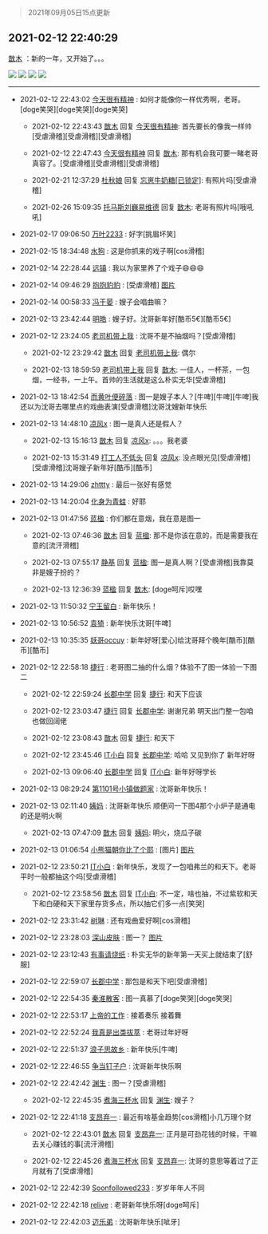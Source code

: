 > 2021年09月05日15点更新
<link rel="stylesheet" href="https://cdn.jsdelivr.net/gh/taotie6/sampleJSON@main/css/photo_show.css">


 ## 2021-02-12 22:40:29 

 [㪚木](https://www.coolapk.com/feed/24841119?shareKey=YTU0YWVmZTAwM2JhNjEzMTc3YmQ~) ：新的一年，又开始了。。。 

<div class="album">
<img class="img-item" src="http://image.coolapk.com/feed/2021/0212/22/1081091_d662abee_0825_9364@2560x1708.jpeg" />
<img class="img-item" src="http://image.coolapk.com/feed/2021/0212/22/1081091_19642d82_0825_9366@2880x2160.jpeg" />
<img class="img-item" src="http://image.coolapk.com/feed/2021/0212/22/1081091_26a640bf_0825_9368@2160x2880.jpeg" />
<img class="img-item" src="http://image.coolapk.com/feed/2021/0212/22/1081091_9f09bd6e_0825_937@2560x1708.jpeg" />
</div>

 ------- 

- 2021-02-12 22:43:02 [今天很有精神](uid=3003957) : 如何才能像你一样优秀啊，老哥。[doge笑哭][doge笑哭][doge笑哭] 

    - 2021-02-12 22:43:43 [㪚木](uid=1081091) 回复 [今天很有精神](uid=3003957): 首先要长的像我一样帅[受虐滑稽][受虐滑稽][受虐滑稽] 

    - 2021-02-12 22:47:43 [今天很有精神](uid=3003957) 回复 [㪚木](uid=1081091): 那有机会我可要一睹老哥真容了。[受虐滑稽][受虐滑稽][受虐滑稽] 

    - 2021-02-21 12:37:29 [杜秋娘](uid=4109724) 回复 [忘崽牛奶糖[已锁定]](uid=1061733): 有照片吗[受虐滑稽] 

    - 2021-02-26 15:09:35 [托马斯刘巍易维德](uid=3428319) 回复 [㪚木](uid=1081091): 老哥有照片吗[哦吼吼] 

- 2021-02-17 09:06:50 [万叶2233](uid=3145614) : 好字[挑眉坏笑] 

- 2021-02-15 18:34:48 [水狗](uid=1827990) : 这是你抓来的戏子啊[cos滑稽] 

- 2021-02-14 22:28:44 [远镇](uid=1471248) : 我以为家里养了个戏子😄😄😄 

- 2021-02-14 09:46:29 [抱抱豹豹](uid=825415) : [受虐滑稽] [图片](http://image.coolapk.com/feed/2021/0214/09/825415_95d1e85e_7188_4916@720x480.jpeg)

- 2021-02-14 00:58:33 [冯于晏](uid=2980763) : 嫂子会唱曲嘛？ 

- 2021-02-13 23:42:44 [明皓](uid=1682514) : 嫂子好。沈哥新年好[酷币5€][酷币5€] 

- 2021-02-12 23:24:05 [老司机带上我](uid=1912353) : 沈哥不是不抽烟吗？[受虐滑稽] 

    - 2021-02-12 23:29:42 [㪚木](uid=1081091) 回复 [老司机带上我](uid=1912353): 偶尔 

    - 2021-02-13 18:59:59 [老司机带上我](uid=1912353) 回复 [㪚木](uid=1081091): 一佳人，一杯茶，一包烟，一经书，一上午。首帅的生活就是这么朴实无华[受虐滑稽] 

- 2021-02-13 18:42:54 [而黄叶便碎落](uid=2845514) : 图一是嫂子本人？[牛啤][牛啤][牛啤]我还以为沈哥去哪里点的戏曲表演[受虐滑稽]沈哥沈嫂新年快乐 

- 2021-02-13 14:48:10 [凉风x](uid=1300277) : 图一是真人还是假人？ 

    - 2021-02-13 15:16:13 [㪚木](uid=1081091) 回复 [凉风x](uid=1300277): 。。。我老婆 

    - 2021-02-13 15:31:49 [打工人不低头](uid=1398190) 回复 [凉风x](uid=1300277): 没点眼光见[受虐滑稽][受虐滑稽]沈哥嫂子新年好[酷币][酷币] 

- 2021-02-13 14:29:06 [zhttty](uid=269696) : 最后一张好有感觉 

- 2021-02-13 14:20:04 [化身为青蛙](uid=1209189) : 好耶 

- 2021-02-13 01:47:56 [蓝楹](uid=467567) : 你们都在意烟，我在意是图一 

    - 2021-02-13 07:46:36 [㪚木](uid=1081091) 回复 [蓝楹](uid=467567): 那不是你该在意的，而是需要我在意的[流汗滑稽] 

    - 2021-02-13 07:55:17 [静基](uid=1353091) 回复 [蓝楹](uid=467567): 图一是真人啊？[受虐滑稽]我靠莫非是嫂子扮的？ 

    - 2021-02-13 12:36:39 [蓝楹](uid=467567) 回复 [㪚木](uid=1081091): [doge呵斥]哎嘿 

- 2021-02-13 11:50:32 [宁王留白](uid=1128987) : 新年快乐！ 

- 2021-02-13 10:56:52 [袁猗](uid=2324412) : 新年快乐沈哥[牛啤] 

- 2021-02-13 10:35:35 [妖哥occuy](uid=1388591) : 新年好呀[爱心]给沈哥拜个晚年[酷币][酷币][酷币] 

- 2021-02-12 22:58:18 [捷行](uid=1629443) : 老哥图二抽的什么烟？体验不了图一体验一下图二 

    - 2021-02-12 22:59:24 [长郡中学](uid=2010942) 回复 [捷行](uid=1629443): 和天下应该 

    - 2021-02-12 23:03:47 [捷行](uid=1629443) 回复 [长郡中学](uid=2010942): 谢谢兄弟  明天出门整一包咱也做回阔佬 

    - 2021-02-12 23:08:43 [㪚木](uid=1081091) 回复 [捷行](uid=1629443): 和天下 

    - 2021-02-12 23:45:46 [IT小白](uid=1002886) 回复 [长郡中学](uid=2010942): 哈哈 又见到你了 新年好呀 

    - 2021-02-13 09:06:40 [长郡中学](uid=2010942) 回复 [IT小白](uid=1002886): 新年好呀学长 

- 2021-02-13 08:29:24 [第1101号小镇做题家](uid=2192188) : 沈哥新年快乐！ 

- 2021-02-13 02:11:40 [姨妈](uid=1604292) : 沈哥新年快乐 顺便问一下图4那个小炉子是通电的还是明火啊 

    - 2021-02-13 07:47:09 [㪚木](uid=1081091) 回复 [姨妈](uid=1604292): 明火，烧瓜子碳 

- 2021-02-13 01:06:54 [小熊猫朝你比了个耶](uid=4352062) : [图片] [图片](http://image.coolapk.com/feed/2021/0213/01/4352062_ec554156_9613_2624@1080x1393.jpeg)

- 2021-02-12 23:50:21 [IT小白](uid=1002886) : 新年快乐，发现了一包咱弗兰的和天下。老哥平时一般都抽这个吗[受虐滑稽] 

    - 2021-02-12 23:58:56 [㪚木](uid=1081091) 回复 [IT小白](uid=1002886): 不一定，啥也抽，不过紫软和天下和白硬和天下家里存货多点，所以抽它们多一点[笑哭] 

- 2021-02-12 23:31:42 [树琳](uid=1807052) : 还有戏曲爱好啊[cos滑稽] 

- 2021-02-12 23:28:03 [深山皮肤](uid=1835149) : 图一？ [图片](http://image.coolapk.com/feed/2021/0212/23/1835149_aff16887_3681_7446@634x635.jpeg)

- 2021-02-12 23:12:43 [有事请烧纸](uid=1802946) : 朴实无华的新年第一天买上就结束了[舒服] 

- 2021-02-12 22:59:07 [长郡中学](uid=2010942) : 那包是和天下吧[受虐滑稽] 

- 2021-02-12 22:54:35 [秦淮散客](uid=1739178) : 图一真慕了[doge笑哭][doge笑哭] 

- 2021-02-12 22:53:17 [上帝的工作](uid=644443) : 接着奏乐 接着舞 

- 2021-02-12 22:52:24 [我真是出类拔萃](uid=2150297) : 老哥过年好呀 

- 2021-02-12 22:51:37 [浪子思故乡](uid=941705) : 新年快乐[牛啤] 

- 2021-02-12 22:46:55 [争当钉子户](uid=3112497) : 沈哥新年快乐啊 

- 2021-02-12 22:42:42 [渊生](uid=1391253) : 图一？[受虐滑稽] 

    - 2021-02-12 22:45:35 [煮海三杯水](uid=695018) 回复 [渊生](uid=1391253): 嫂子？ 

- 2021-02-12 22:41:18 [支昂弃一](uid=2297834) : 最近有啥基金趋势[cos滑稽]小几万理个财 

    - 2021-02-12 22:43:01 [㪚木](uid=1081091) 回复 [支昂弃一](uid=2297834): 正月是可劲花钱的时候，干嘛去关心赚钱的事[流汗滑稽] 

    - 2021-02-12 22:45:26 [煮海三杯水](uid=695018) 回复 [支昂弃一](uid=2297834): 沈哥的意思等着过了正月就有了[受虐滑稽] 

- 2021-02-12 22:42:39 [Soonfollowed233](uid=3487015) : 岁岁年年人不同 

- 2021-02-12 22:42:18 [relive](uid=1401589) : 老哥新年快乐呀[doge呵斥] 

- 2021-02-12 22:42:03 [迈乐弟](uid=1554109) : 沈哥新年快乐[呲牙] 

